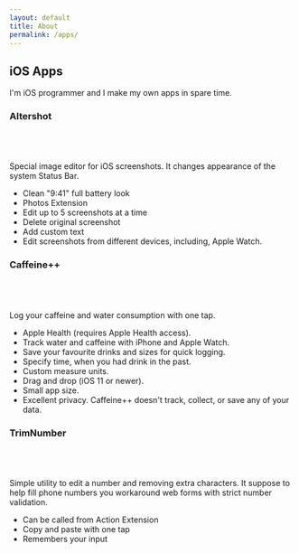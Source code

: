 ```yaml
---
layout: default
title: About
permalink: /apps/
---
```


## iOS Apps

I'm iOS programmer and I make my own apps in spare time.

### Altershot

<a href="https://itunes.apple.com/gb/app/altershot/id911930618" style="display:inline-block;overflow:hidden;background:url(http://linkmaker.itunes.apple.com/images/badges/en-us/badge_appstore-lrg.svg) no-repeat;width:165px;height:40px;"></a>

Special image editor for iOS screenshots. It changes appearance of the
system Status Bar.

* Clean "9:41" full battery look
* Photos Extension
* Edit up to 5 screenshots at a time
* Delete original screenshot
* Add custom text
* Edit screenshots from different devices, including, Apple Watch.

### Caffeine++

<a href="https://itunes.apple.com/gb/app/caffeine-caffeine-tracker/id983386737" style="display:inline-block;overflow:hidden;background:url(http://linkmaker.itunes.apple.com/images/badges/en-us/badge_appstore-lrg.svg) no-repeat;width:165px;height:40px;"></a>

Log your caffeine and water consumption with one tap.

* Apple Health (requires Apple Health access).
* Track water and caffeine with iPhone and Apple Watch.
* Save your favourite drinks and sizes for quick logging.
* Specify time, when you had drink in the past.
* Custom measure units.
* Drag and drop (iOS 11 or newer).
* Small app size.
* Excellent privacy. Caffeine++ doesn't track, collect, or save any of your data.

### TrimNumber

<a href="https://itunes.apple.com/gb/app/trimnumber/id891432865" style="display:inline-block;overflow:hidden;background:url(http://linkmaker.itunes.apple.com/images/badges/en-us/badge_appstore-lrg.svg) no-repeat;width:165px;height:40px;"></a>

Simple utility to edit a number and removing extra characters. It
suppose to help fill phone numbers you workaround web forms with strict
number validation.

* Can be called from Action Extension
* Copy and paste with one tap
* Remembers your input

